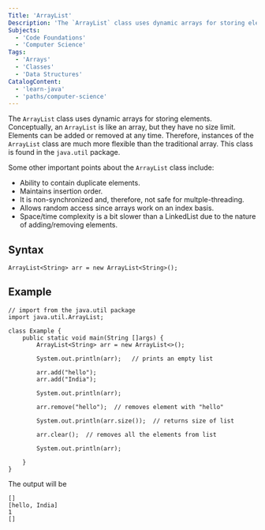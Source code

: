 ```yaml
---
Title: 'ArrayList'
Description: 'The `ArrayList` class uses dynamic arrays for storing elements. It is like an array, but there is no size limit.'
Subjects:
  - 'Code Foundations'
  - 'Computer Science'
Tags:
  - 'Arrays'
  - 'Classes'
  - 'Data Structures'
CatalogContent:
  - 'learn-java'
  - 'paths/computer-science'
---
```


The `ArrayList` class uses dynamic arrays for storing elements. Conceptually, an `ArrayList` is like an array, but they have no size limit. Elements can be added or removed at any time. Therefore, instances of the `ArrayList` class are much more flexible than the traditional array. This class is found in the `java.util` package.

Some other important points about the `ArrayList` class include:

- Ability to contain duplicate elements.
- Maintains insertion order.
- It is non-synchronized and, therefore, not safe for multple-threading.
- Allows random access since arrays work on an index basis.
- Space/time complexity is a bit slower than a LinkedList due to the nature of adding/removing elements.

## Syntax

```
ArrayList<String> arr = new ArrayList<String>();
```

## Example

```
// import from the java.util package
import java.util.ArrayList;

class Example {
    public static void main(String []args) {
        ArrayList<String> arr = new ArrayList<>();

        System.out.println(arr);   // prints an empty list

        arr.add("hello");
        arr.add("India");

        System.out.println(arr);

        arr.remove("hello");  // removes element with "hello"

        System.out.println(arr.size());  // returns size of list

        arr.clear();  // removes all the elements from list

        System.out.println(arr);

    }
}
```


The output will be


```
[]
[hello, India]
1
[]
```
